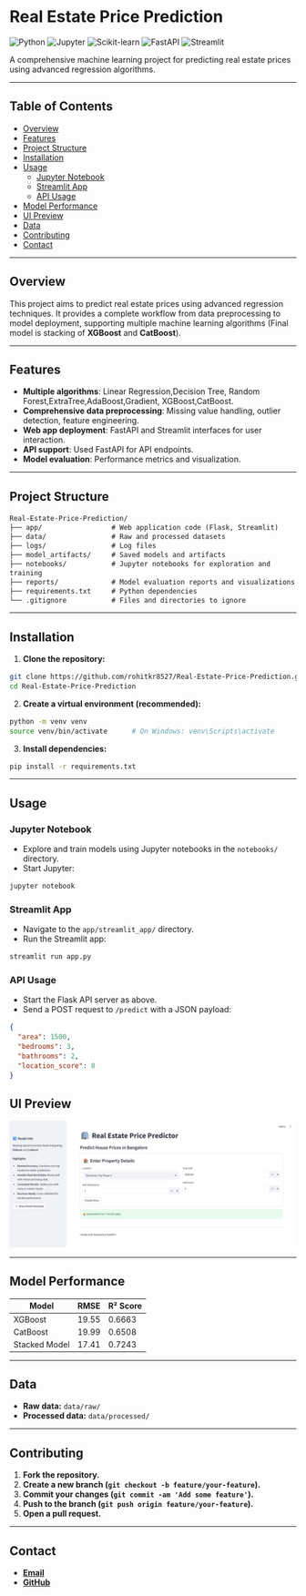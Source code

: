 # Real Estate Price Prediction

![Python](https://img.shields.io/badge/python-3670A0?style=for-the-badge&logo=python&logoColor=ffdd54)
![Jupyter](https://img.shields.io/badge/Jupyter-F37626?style=for-the-badge&logo=jupyter&logoColor=white)
![Scikit-learn](https://img.shields.io/badge/Scikit--learn-F7931E?style=for-the-badge&logo=scikit-learn&logoColor=white)
![FastAPI](https://img.shields.io/badge/FastAPI-005571?style=for-the-badge&logo=fastapi&logoColor=white)
![Streamlit](https://img.shields.io/badge/Streamlit-%23FF4B4B.svg?style=for-the-badge&logo=streamlit&logoColor=white)

A comprehensive machine learning project for predicting real estate prices using advanced regression algorithms.

---

## Table of Contents

- [Overview](#overview)
- [Features](#features)
- [Project Structure](#project-structure)
- [Installation](#installation)
- [Usage](#usage)
  - [Jupyter Notebook](#jupyter-notebook)
  - [Streamlit App](#streamlit-app)
  - [API Usage](#api-usage)
- [Model Performance](#model-performance)
- [UI Preview](#UI-Preview)
- [Data](#data)
- [Contributing](#contributing)
- [Contact](#contact)

---

## Overview

This project aims to predict real estate prices using advanced regression techniques. It provides a complete workflow from data preprocessing to model deployment, supporting multiple machine learning algorithms (Final model is stacking of **XGBoost** and **CatBoost**).

---

## Features

- **Multiple algorithms**: Linear Regression,Decision Tree, Random Forest,ExtraTree,AdaBoost,Gradient, XGBoost,CatBoost.
- **Comprehensive data preprocessing**: Missing value handling, outlier detection, feature engineering.
- **Web app deployment**: FastAPI and Streamlit interfaces for user interaction.
- **API support**: Used FastAPI for API endpoints.
- **Model evaluation**: Performance metrics and visualization.

---

## Project Structure

```
Real-Estate-Price-Prediction/
├── app/                 # Web application code (Flask, Streamlit)
├── data/                # Raw and processed datasets
├── logs/                # Log files
├── model_artifacts/     # Saved models and artifacts
├── notebooks/           # Jupyter notebooks for exploration and training
├── reports/             # Model evaluation reports and visualizations
├── requirements.txt     # Python dependencies
└── .gitignore           # Files and directories to ignore
```

---

## Installation

1. **Clone the repository:**

```bash
git clone https://github.com/rohitkr8527/Real-Estate-Price-Prediction.git
cd Real-Estate-Price-Prediction
```

2. **Create a virtual environment (recommended):**

```bash
python -m venv venv
source venv/bin/activate      # On Windows: venv\Scripts\activate
```

3. **Install dependencies:**

```bash
pip install -r requirements.txt
```

---

## Usage

### Jupyter Notebook

* Explore and train models using Jupyter notebooks in the `notebooks/` directory.
* Start Jupyter:

```bash
jupyter notebook
```

### Streamlit App

* Navigate to the `app/streamlit_app/` directory.
* Run the Streamlit app:

```bash
streamlit run app.py
```

### API Usage

* Start the Flask API server as above.
* Send a POST request to `/predict` with a JSON payload:

```json
{
  "area": 1500,
  "bedrooms": 3,
  "bathrooms": 2,
  "location_score": 8
}
```
## UI Preview

![App UI](reports/Streamlit_ui.png)

---
## Model Performance

| Model         | RMSE      | R² Score |
| ------------- | --------- | -------- |
| XGBoost       | 19.55     | 0.6663   |
| CatBoost      | 19.99     | 0.6508   |
| Stacked Model | 17.41     | 0.7243   |

---
## Data

- **Raw data:** `data/raw/`
- **Processed data:** `data/processed/`

---

## Contributing

1. **Fork the repository.**
2. **Create a new branch (`git checkout -b feature/your-feature`).**
3. **Commit your changes (`git commit -am 'Add some feature'`).**
4. **Push to the branch (`git push origin feature/your-feature`).**
5. **Open a pull request.**

---

## Contact

- [**Email** ](rohitkr7518@example.com)
-  [**GitHub**](https://github.com/rohitkr8527)



